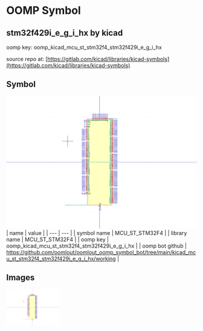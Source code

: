 # OOMP Symbol  
## stm32f429i_e_g_i_hx  by kicad  
  
oomp key: oomp_kicad_mcu_st_stm32f4_stm32f429i_e_g_i_hx  
  
source repo at: [https://gitlab.com/kicad/libraries/kicad-symbols](https://gitlab.com/kicad/libraries/kicad-symbols)  
## Symbol  
  
[![working.png](working_600.png)](working.png)  
| name | value | 
| --- | --- | 
| symbol name | MCU_ST_STM32F4 | 
| library name | MCU_ST_STM32F4 | 
| oomp key | oomp_kicad_mcu_st_stm32f4_stm32f429i_e_g_i_hx | 
| oomp bot github | https://github.com/oomlout/oomlout_oomp_symbol_bot/tree/main/kicad_mcu_st_stm32f4_stm32f429i_e_g_i_hx/working | 
## Images  
  
[![working.png](working_140.png)](working.png)  
